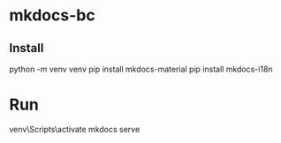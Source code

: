 # mkdocs-bc

## Install
python -m venv venv
pip install mkdocs-material
pip install mkdocs-i18n

# Run
venv\Scripts\activate
mkdocs serve